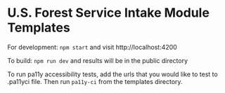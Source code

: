 # U.S. Forest Service Intake Module Templates

For development: `npm start` and visit http://localhost:4200

To build: `npm run dev` and results will be in the public directory

To run pa11y accessibility tests, add the urls that you would like to test to .pa11yci file. Then run `pa11y-ci` from the templates directory.
